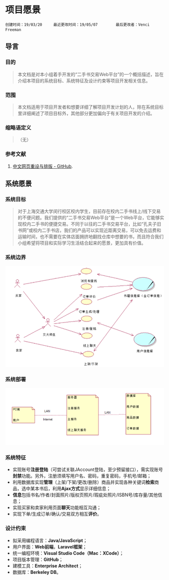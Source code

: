 # 项目愿景

```
创建时间：19/03/20     最近更改时间：19/05/07        最后更改者：Venci Freeman
```

## 导言

### 目的

> 本文档是对本小组着手开发的“二手书交易Web平台”的一个概括描述，旨在介绍本项目的系统目标、系统特征及设计约束等项目开发相关信息。

### 范围

> 本文档适用于项目开发者和想要详细了解项目开发计划的人，除在系统目标里详细阐述了项目目标外，其他部分更加偏向于有关项目开发的介绍。

### 缩略语定义

> （无）

### 参考文献

1. [中文网页重设与排版 - GitHub](https://github.com/sofish/typo.css "Markdown").



## 系统愿景

### 系统目标

> 对于上海交通大学闵行校区校内学生，目前存在校内二手书线上/线下交易的不便问题。我们提供的“二手书交易Web平台”是一个Web平台，它能够实现校内二手书的便捷交易。不同于以往的二手书交易平台，比如“孔夫子旧书网”或校内二手书店，我们的产品可以实现近距离交易，可以免去运费和运输时间，也不需要在实体店面拥挤地翻找仓库中想要的书，而且符合我们小组希望将项目和实际学习生活结合起来的愿景，更加具有价值。

### 系统边界
![](https://github.com/VenciFreeman/Platform/blob/master/pic/context_map.png)

### 系统部署
![](https://github.com/VenciFreeman/Platform/blob/master/pic/topology_diagram.png)

### 系统特征

- 实现账号**注册登陆**（可尝试关联JAccount登陆，至少预留接口），需实现账号**封禁**功能。另外，注册须填写用户名、密码，重复密码，手机号/邮箱；
- 利用数据库实现**管理**（上架/下架/更改/删除）商品并实现各种关键词**检索**商品，选中某本书后，利用**Ajax方式**显示详细信息；
- **信息**包括书名/作者/封面照片/版权页照片/瑕疵处照片/ISBN号/库存量/其他信息；
- 实现买家和卖家利用页面**聊天**功能相互沟通；
- 实现下单/生成订单/确认/交易双方相互**评价**。

### 设计约束

- 拟采用编程语言：**Java/JavaScript**；
- 用户界面：**Web前端**，**Laravel框架**；
- 统一编程环境：**Visual Studio Code（Mac：XCode）**；
- 项目版本管理：**GitHub**；
- 建模工具：**Enterprise Architect**；
- 数据库：**Berkeley DB**。
